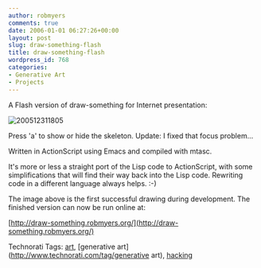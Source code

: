 ```yaml
---
author: robmyers
comments: true
date: 2006-01-01 06:27:26+00:00
layout: post
slug: draw-something-flash
title: draw-something-flash
wordpress_id: 768
categories:
- Generative Art
- Projects
---
```


  
A Flash version of draw-something for Internet presentation:  


  
![200512311805](/wp-content/200512311805.jpg)  


  
Press 'a' to show or hide the skeleton. Update: I fixed that focus problem...  


  
Written in ActionScript using Emacs and compiled with mtasc.  


  
It's more or less a straight port of the Lisp code to ActionScript, with some simplifications that will find their way back into the Lisp code. Rewriting code in a different language always helps. :-)  


  
The image above is the first successful drawing during development. The finished version can now be run online at:  


  
[http://draw-something.robmyers.org/](http://draw-something.robmyers.org/)  


  


Technorati Tags: [art](http://www.technorati.com/tag/art), [generative art](http://www.technorati.com/tag/generative art), [hacking](http://www.technorati.com/tag/hacking)

  


